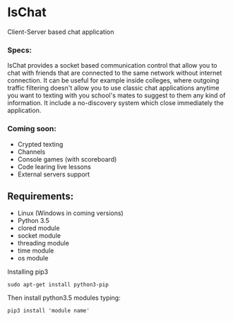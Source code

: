 # IsChat
Client-Server based chat application

### Specs:
IsChat provides a socket based communication control that
allow you to chat with friends that are connected to the same
network without internet connection.
It can be useful for example inside colleges, where outgoing
traffic filtering doesn't allow you to use classic chat
applications anytime you want to texting with you school's mates
to suggest to them any kind of information.
It include a no-discovery system which close immediately the
application.

### Coming soon:
+ Crypted texting
+ Channels
+ Console games (with scoreboard)
+ Code learing live lessons
+ External servers support



Requirements:
-
+ Linux (Windows in coming versions)
+ Python 3.5
+ clored module
+ socket module
+ threading module
+ time module
+ os module

Installing pip3
```
sudo apt-get install python3-pip
```
Then install python3.5 modules typing:
```
pip3 install 'module name'
```
